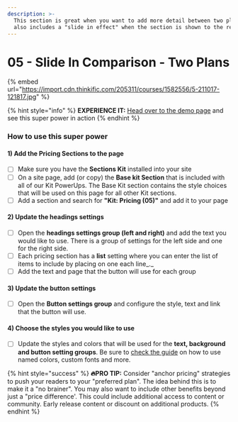 ```yaml
---
description: >-
  This section is great when you want to add more detail between two plans. It
  also includes a "slide in effect" when the section is shown to the reader.
---
```


# 05 - Slide In Comparison - Two Plans

{% embed url="https://import.cdn.thinkific.com/205311/courses/1582556/5-211017-121817.jpg" %}

{% hint style="info" %}
**EXPERIENCE IT:** [Head over to the demo page](https://powerupkit.thinkific.com/pages/pricing) and see this super power in action
{% endhint %}

### How to use this super power

#### 1) Add the Pricing Sections to the page

* [ ] Make sure you have the **Sections Kit** installed into your site
* [ ] On a site page, add (or copy) the **Base kit Section** that is included with all of our Kit PowerUps. The Base Kit section contains the style choices that will be used on this page for all other Kit sections.&#x20;
* [ ] Add a section and search for **"Kit: Pricing (05)"** and add it to your page

#### 2) Update the headings settings

* [ ] Open the **headings settings group (left and right)** and add the text you would like to use. There is a group of settings for the left side and one for the right side.
* [ ] Each pricing section has a **list** setting where you can enter the list of items to include by placing on one each line_._&#x20;
* [ ] Add the text and page that the button will use for each group

#### 3) Update the button settings

* [ ] Open the **Button settings group** and configure the style, text and link that the button will use.

#### 4) Choose the styles you would like to use

* [ ] Update the styles and colors that will be used for the **text, background and button setting groups**. Be sure to [check the guide](../../kit-common-sections/base-kit.md) on how to use named colors, custom fonts and more.

{% hint style="success" %}
**🔥PRO TIP:** Consider "anchor pricing" strategies to push your readers to your "preferred plan". The idea behind this is to make it a "no brainer". You may also want to include other benefits beyond just a "price difference'. This could include additional access to content or community. Early release content or discount on additional products.
{% endhint %}
